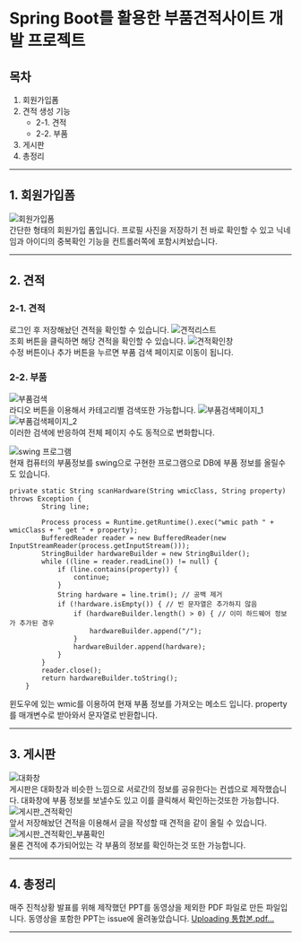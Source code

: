 # Spring Boot를 활용한 부품견적사이트 개발 프로젝트

## 목차<br>

1. 회원가입폼
2. 견적 생성 기능
   * 2-1. 견적
   * 2-2. 부품
3. 게시판
4. 총정리

---
 
## 1. 회원가입폼

![회원가입폼](https://github.com/FireChicks/PAB/assets/113798364/4e021f58-fc92-4893-9aa0-ff2db2fcbb76)<br>
간단한 형태의 회원가입 폼입니다. 프로필 사진을 저장하기 전 바로 확인할 수 있고 닉네임과 아이디의 중복확인 기능을 컨트롤러쪽에 포함시켜놨습니다.

---
 
## 2. 견적 
### 2-1. 견적
로그인 후 저장해놨던 견적을 확인할 수 있습니다.
![견적리스트](https://github.com/FireChicks/PAB/assets/113798364/6f6ced75-5ea7-4f81-8bc1-7bbbb97976ac)<br>
조회 버튼을 클릭하면 해당 견적을 확인할 수 있습니다.
![견적확인창](https://github.com/FireChicks/PAB/assets/113798364/3b19cf85-08ed-4dfa-a4e3-26960db1cf7a)<br>
수정 버튼이나 추가 버튼을 누르면 부품 검색 페이지로 이동이 됩니다.

### 2-2. 부품 
![부품검색](https://github.com/FireChicks/PAB/assets/113798364/5f1f36e0-1204-4cb4-882e-88b3970c5b8c)<br>
라디오 버튼을 이용해서 카테고리별 검색또한 가능합니다.
![부품검색페이지_1](https://github.com/FireChicks/PAB/assets/113798364/78c06c63-1c08-4d11-815e-b9fed140d5a6)![부품검색페이지_2](https://github.com/FireChicks/PAB/assets/113798364/b91bfd3d-a83c-41a0-832c-c56aadbf9e0e)<br>
이러한 검색에 반응하여 전체 페이지 수도 동적으로 변화합니다.

![swing 프로그램](https://github.com/FireChicks/PAB/assets/113798364/4a57cf36-ea5e-400c-913b-4aad2d8ecee2)<br>
현재 컴퓨터의 부품정보를 swing으로 구현한 프로그램으로 DB에 부품 정보를 올릴수도 있습니다.<br>

```
private static String scanHardware(String wmicClass, String property) throws Exception {
        String line;

        Process process = Runtime.getRuntime().exec("wmic path " + wmicClass + " get " + property);
        BufferedReader reader = new BufferedReader(new InputStreamReader(process.getInputStream()));
        StringBuilder hardwareBuilder = new StringBuilder();
        while ((line = reader.readLine()) != null) {
            if (line.contains(property)) {
                continue;
            }
            String hardware = line.trim(); // 공백 제거
            if (!hardware.isEmpty()) { // 빈 문자열은 추가하지 않음
                if (hardwareBuilder.length() > 0) { // 이미 하드웨어 정보가 추가된 경우
                    hardwareBuilder.append("/");
                }
                hardwareBuilder.append(hardware);
            }
        }
        reader.close();            
        return hardwareBuilder.toString();
    }
```
윈도우에 있는 wmic를 이용하여 현재 부품 정보를 가져오는 메소드 입니다. property를 매개변수로 받아와서 문자열로 반환합니다.

---
 
## 3. 게시판 
![대화창](https://github.com/FireChicks/PAB/assets/113798364/ea20c171-9c3f-4465-8019-d75970735440)<br>
게시판은 대화창과 비슷한 느낌으로 서로간의 정보를 공유한다는 컨셉으로 제작했습니다. 대화창에 부품 정보를 보낼수도 있고 이를 클릭해서 확인하는것또한 가능합니다.
![게시판_견적확인](https://github.com/FireChicks/PAB/assets/113798364/6d23dac5-af06-44d7-8980-571a5723336a)<br>
앞서 저장해놨던 견적을 이용해서 글을 작성할 때 견적을 같이 올릴 수 있습니다.
![게시판_견적확인_부품확인](https://github.com/FireChicks/PAB/assets/113798364/f24e9e50-feef-4abf-b7cc-fb9967fd3e07)<br>
물론 견적에 추가되어있는 각 부품의 정보를 확인하는것 또한 가능합니다. 
 
---

## 4. 총정리 
매주 진척상황 발표를 위해 제작했던 PPT를 동영상을 제외한 PDF 파일로 만든 파일입니다.
동영상을 포함한 PPT는 issue에 올려놓았습니다.
[Uploading 통합본.pdf…]()


---
